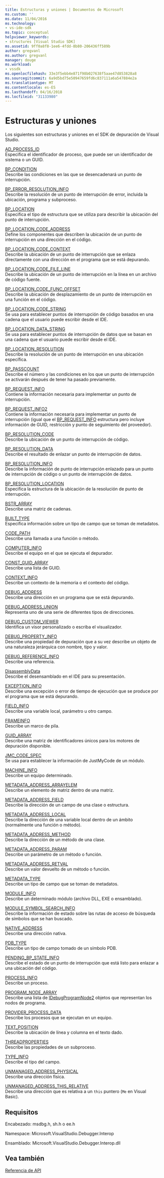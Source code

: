 ```yaml
---
title: Estructuras y uniones | Documentos de Microsoft
ms.custom: ''
ms.date: 11/04/2016
ms.technology:
- vs-ide-sdk
ms.topic: conceptual
helpviewer_keywords:
- structures [Visual Studio SDK]
ms.assetid: 9ff0a8f8-1ee6-4fdd-8b80-206436ff589b
author: gregvanl
ms.author: gregvanl
manager: douge
ms.workload:
- vssdk
ms.openlocfilehash: 33e3f5ebb4e871f98b027638f5aae47d853828a8
ms.sourcegitcommit: 6a9d5bd75e50947659fd6c837111a6a547884e2a
ms.translationtype: MT
ms.contentlocale: es-ES
ms.lasthandoff: 04/16/2018
ms.locfileid: "31133980"
---
```

# <a name="structures-and-unions"></a>Estructuras y uniones
Los siguientes son estructuras y uniones en el SDK de depuración de Visual Studio.  
  
 [AD_PROCESS_ID](../../../extensibility/debugger/reference/ad-process-id.md)  
 Especifica el identificador de proceso, que puede ser un identificador de sistema o un GUID.  
  
 [BP_CONDITION](../../../extensibility/debugger/reference/bp-condition.md)  
 Describe las condiciones en las que se desencadenará un punto de interrupción.  
  
 [BP_ERROR_RESOLUTION_INFO](../../../extensibility/debugger/reference/bp-error-resolution-info.md)  
 Describe la resolución de un punto de interrupción de error, incluida la ubicación, programa y subproceso.  
  
 [BP_LOCATION](../../../extensibility/debugger/reference/bp-location.md)  
 Especifica el tipo de estructura que se utiliza para describir la ubicación del punto de interrupción.  
  
 [BP_LOCATION_CODE_ADDRESS](../../../extensibility/debugger/reference/bp-location-code-address.md)  
 Define los componentes que describen la ubicación de un punto de interrupción en una dirección en el código.  
  
 [BP_LOCATION_CODE_CONTEXT](../../../extensibility/debugger/reference/bp-location-code-context.md)  
 Describe la ubicación de un punto de interrupción que se enlaza directamente con una dirección en el programa que se está depurando.  
  
 [BP_LOCATION_CODE_FILE_LINE](../../../extensibility/debugger/reference/bp-location-code-file-line.md)  
 Describe la ubicación de un punto de interrupción en la línea en un archivo de código fuente.  
  
 [BP_LOCATION_CODE_FUNC_OFFSET](../../../extensibility/debugger/reference/bp-location-code-func-offset.md)  
 Describe la ubicación de desplazamiento de un punto de interrupción en una función en el código.  
  
 [BP_LOCATION_CODE_STRING](../../../extensibility/debugger/reference/bp-location-code-string.md)  
 Se usa para establecer puntos de interrupción de código basados en una cadena que el usuario puede escribir desde el IDE.  
  
 [BP_LOCATION_DATA_STRING](../../../extensibility/debugger/reference/bp-location-data-string.md)  
 Se usa para establecer puntos de interrupción de datos que se basan en una cadena que el usuario puede escribir desde el IDE.  
  
 [BP_LOCATION_RESOLUTION](../../../extensibility/debugger/reference/bp-location-resolution.md)  
 Describe la resolución de un punto de interrupción en una ubicación específica.  
  
 [BP_PASSCOUNT](../../../extensibility/debugger/reference/bp-passcount.md)  
 Describe el número y las condiciones en los que un punto de interrupción se activarán después de tener ha pasado previamente.  
  
 [BP_REQUEST_INFO](../../../extensibility/debugger/reference/bp-request-info.md)  
 Contiene la información necesaria para implementar un punto de interrupción.  
  
 [BP_REQUEST_INFO2](../../../extensibility/debugger/reference/bp-request-info2.md)  
 Contiene la información necesaria para implementar un punto de interrupción (igual que el [BP_REQUEST_INFO](../../../extensibility/debugger/reference/bp-request-info.md) estructura pero incluye información de GUID, restricción y punto de seguimiento del proveedor).  
  
 [BP_RESOLUTION_CODE](../../../extensibility/debugger/reference/bp-resolution-code.md)  
 Describe la ubicación de un punto de interrupción de código.  
  
 [BP_RESOLUTION_DATA](../../../extensibility/debugger/reference/bp-resolution-data.md)  
 Describe el resultado de enlazar un punto de interrupción de datos.  
  
 [BP_RESOLUTION_INFO](../../../extensibility/debugger/reference/bp-resolution-info.md)  
 Describe la información de punto de interrupción enlazado para un punto de interrupción de código o un punto de interrupción de datos.  
  
 [BP_RESOLUTION_LOCATION](../../../extensibility/debugger/reference/bp-resolution-location.md)  
 Especifica la estructura de la ubicación de la resolución de punto de interrupción.  
  
 [BSTR_ARRAY](../../../extensibility/debugger/reference/bstr-array.md)  
 Describe una matriz de cadenas.  
  
 [BUILT_TYPE](../../../extensibility/debugger/reference/built-type.md)  
 Especifica información sobre un tipo de campo que se toman de metadatos.  
  
 [CODE_PATH](../../../extensibility/debugger/reference/code-path.md)  
 Describe una llamada a una función o método.  
  
 [COMPUTER_INFO](../../../extensibility/debugger/reference/computer-info.md)  
 Describe el equipo en el que se ejecuta el depurador.  
  
 [CONST_GUID_ARRAY](../../../extensibility/debugger/reference/const-guid-array.md)  
 Describe una lista de GUID.  
  
 [CONTEXT_INFO](../../../extensibility/debugger/reference/context-info.md)  
 Describe un contexto de la memoria o el contexto del código.  
  
 [DEBUG_ADDRESS](../../../extensibility/debugger/reference/debug-address.md)  
 Describe una dirección en un programa que se está depurando.  
  
 [DEBUG_ADDRESS_UNION](../../../extensibility/debugger/reference/debug-address-union.md)  
 Representa uno de una serie de diferentes tipos de direcciones.  
  
 [DEBUG_CUSTOM_VIEWER](../../../extensibility/debugger/reference/debug-custom-viewer.md)  
 Identifica un visor personalizado o escriba el visualizador.  
  
 [DEBUG_PROPERTY_INFO](../../../extensibility/debugger/reference/debug-property-info.md)  
 Describe una propiedad de depuración que a su vez describe un objeto de una naturaleza jerárquica con nombre, tipo y valor.  
  
 [DEBUG_REFERENCE_INFO](../../../extensibility/debugger/reference/debug-reference-info.md)  
 Describe una referencia.  
  
 [DisassemblyData](../../../extensibility/debugger/reference/disassemblydata.md)  
 Describe el desensamblado en el IDE para su presentación.  
  
 [EXCEPTION_INFO](../../../extensibility/debugger/reference/exception-info.md)  
 Describe una excepción o error de tiempo de ejecución que se produce por el programa que se está depurando.  
  
 [FIELD_INFO](../../../extensibility/debugger/reference/field-info.md)  
 Describe una variable local, parámetro u otro campo.  
  
 [FRAMEINFO](../../../extensibility/debugger/reference/frameinfo.md)  
 Describe un marco de pila.  
  
 [GUID_ARRAY](../../../extensibility/debugger/reference/guid-array.md)  
 Describe una matriz de identificadores únicos para los motores de depuración disponible.  
  
 [JMC_CODE_SPEC](../../../extensibility/debugger/reference/jmc-code-spec.md)  
 Se usa para establecer la información de JustMyCode de un módulo.  
  
 [MACHINE_INFO](../../../extensibility/debugger/reference/machine-info.md)  
 Describe un equipo determinado.  
  
 [METADATA_ADDRESS_ARRAYELEM](../../../extensibility/debugger/reference/metadata-address-arrayelem.md)  
 Describe un elemento de matriz dentro de una matriz.  
  
 [METADATA_ADDRESS_FIELD](../../../extensibility/debugger/reference/metadata-address-field.md)  
 Describe la dirección de un campo de una clase o estructura.  
  
 [METADATA_ADDRESS_LOCAL](../../../extensibility/debugger/reference/metadata-address-local.md)  
 Describe la dirección de una variable local dentro de un ámbito (normalmente una función o método).  
  
 [METADATA_ADDRESS_METHOD](../../../extensibility/debugger/reference/metadata-address-method.md)  
 Describe la dirección de un método de una clase.  
  
 [METADATA_ADDRESS_PARAM](../../../extensibility/debugger/reference/metadata-address-param.md)  
 Describe un parámetro de un método o función.  
  
 [METADATA_ADDRESS_RETVAL](../../../extensibility/debugger/reference/metadata-address-retval.md)  
 Describe un valor devuelto de un método o función.  
  
 [METADATA_TYPE](../../../extensibility/debugger/reference/metadata-type.md)  
 Describe un tipo de campo que se toman de metadatos.  
  
 [MODULE_INFO](../../../extensibility/debugger/reference/module-info.md)  
 Describe un determinado módulo (archivo DLL, EXE o ensamblado).  
  
 [MODULE_SYMBOL_SEARCH_INFO](../../../extensibility/debugger/reference/module-symbol-search-info.md)  
 Describe la información de estado sobre las rutas de acceso de búsqueda de símbolos que se han buscado.  
  
 [NATIVE_ADDRESS](../../../extensibility/debugger/reference/native-address.md)  
 Describe una dirección nativa.  
  
 [PDB_TYPE](../../../extensibility/debugger/reference/pdb-type.md)  
 Describe un tipo de campo tomado de un símbolo PDB.  
  
 [PENDING_BP_STATE_INFO](../../../extensibility/debugger/reference/pending-bp-state-info.md)  
 Describe el estado de un punto de interrupción que está listo para enlazar a una ubicación del código.  
  
 [PROCESS_INFO](../../../extensibility/debugger/reference/process-info.md)  
 Describe un proceso.  
  
 [PROGRAM_NODE_ARRAY](../../../extensibility/debugger/reference/program-node-array.md)  
 Describe una lista de [IDebugProgramNode2](../../../extensibility/debugger/reference/idebugprogramnode2.md) objetos que representan los nodos de programa.  
  
 [PROVIDER_PROCESS_DATA](../../../extensibility/debugger/reference/provider-process-data.md)  
 Describe los procesos que se ejecutan en un equipo.  
  
 [TEXT_POSITION](../../../extensibility/debugger/reference/text-position.md)  
 Describe la ubicación de línea y columna en el texto dado.  
  
 [THREADPROPERTIES](../../../extensibility/debugger/reference/threadproperties.md)  
 Describe las propiedades de un subproceso.  
  
 [TYPE_INFO](../../../extensibility/debugger/reference/type-info.md)  
 Describe el tipo del campo.  
  
 [UNMANAGED_ADDRESS_PHYSICAL](../../../extensibility/debugger/reference/unmanaged-address-physical.md)  
 Describe una dirección física.  
  
 [UNMANAGED_ADDRESS_THIS_RELATIVE](../../../extensibility/debugger/reference/unmanaged-address-this-relative.md)  
 Describe una dirección que es relativa a un `this` puntero (`Me` en Visual Basic).  
  
## <a name="requirements"></a>Requisitos  
 Encabezado: msdbg.h, sh.h o ee.h  
  
 Namespace: Microsoft.VisualStudio.Debugger.Interop  
  
 Ensamblado: Microsoft.VisualStudio.Debugger.Interop.dll  
  
## <a name="see-also"></a>Vea también  
 [Referencia de API](../../../extensibility/debugger/reference/api-reference-visual-studio-debugging.md)